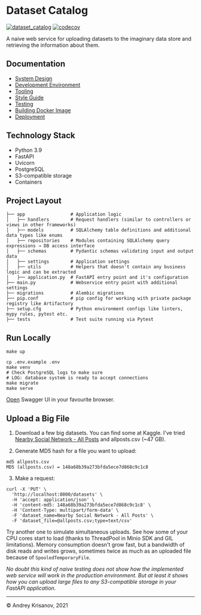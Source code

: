 # Dataset Catalog

[![dataset_catalog](https://github.com/akrisanov/dataset-catalog/actions/workflows/dataset-catalog.yml/badge.svg)](https://github.com/akrisanov/dataset-catalog/actions/workflows/dataset-catalog.yml) [![codecov](https://codecov.io/gh/akrisanov/dataset-catalog/branch/main/graph/badge.svg?token=QBMa7gcOBe)](https://codecov.io/gh/akrisanov/dataset-catalog)

A naive web service for uploading datasets to the imaginary data store and retrieving the information about them.

## Documentation

- [System Design](docs/system-design.md)
- [Development Environment](docs/env.md)
- [Tooling](docs/tooling.md)
- [Style Guide](docs/style-guide.md)
- [Testing](docs/testing.md)
- [Building Docker Image](docs/build.md)
- [Deployment](docs/deployment.md)

## Technology Stack

- Python 3.9
- FastAPI
- Uvicorn
- PostgreSQL
- S3-compatible storage
- Containers

## Project Layout

```shell
├── app                 # Application logic
│   ├── handlers        # Request handlers (similar to controllers or views in other frameworks)
│   ├── models          # SQLAlchemy table definitions and additional data types like enums
│   ├── repositories    # Modules containing SQLAlchemy query expressions → DB access interface
│   ├── schemas         # Pydantic schemas validating input and output data
│   ├── settings        # Application settings
│   ├── utils           # Helpers that doesn't contain any business logic and can be extracted
│   ├── application.py  # FastAPI entry point and it's configuration
├── main.py             # Webservice entry point with additional settings
├── migrations          # Alembic migrations
├── pip.conf            # pip config for working with private package registry like Artifactory
├── setup.cfg           # Python environment configs like linters, mypy rules, pytest etc.
├── tests               # Test suite running via Pytest
```

## Run Locally

```shell
make up

cp .env.example .env
make venv
# Check PostgreSQL logs to make sure
# LOG: database system is ready to accept connections
make migrate
make serve
```

[Open](http://localhost:8000/docs) Swagger UI in your favourite browser.

## Upload a Big File

1. Download a few big datasets. You can find some at Kaggle.
I've tried [Nearby Social Network - All Posts](https://www.kaggle.com/brianhamachek/nearby-social-network-all-posts)
and allposts.csv (~47 GB).

2. Generate MD5 hash for a file you want to upload:

```shell
md5 allposts.csv
MD5 (allposts.csv) = 148a68b39a273bfda5ece7d868c9c1c8
```

3. Make a request:

```shell
curl -X 'PUT' \
  'http://localhost:8000/datasets' \
  -H 'accept: application/json' \
  -H 'content-md5: 148a68b39a273bfda5ece7d868c9c1c8' \
  -H 'Content-Type: multipart/form-data' \
  -F 'dataset_name=Nearby Social Network - All Posts' \
  -F 'dataset_file=@allposts.csv;type=text/csv'
```

Try another one to simulate simultaneous uploads. See how some of your CPU cores start to load
(thanks to ThreadPool in Minio SDK and GIL limitations). Memory consumption doesn't grow fast,
but a bandwidth of disk reads and writes grows, sometimes twice as much as an uploaded file because
of `SpooledTemporaryFile`.

_No doubt this kind of naive testing does not show how the implemented web service will work in the
production environment. But at least it shows how you can upload large files to any S3-compatible
storage in your FastAPI application._

---

© Andrey Krisanov, 2021
